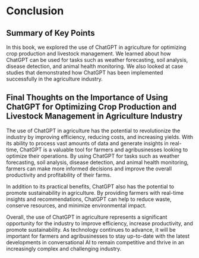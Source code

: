 Conclusion
==========

Summary of Key Points
---------------------

In this book, we explored the use of ChatGPT in agriculture for optimizing crop production and livestock management. We learned about how ChatGPT can be used for tasks such as weather forecasting, soil analysis, disease detection, and animal health monitoring. We also looked at case studies that demonstrated how ChatGPT has been implemented successfully in the agriculture industry.

Final Thoughts on the Importance of Using ChatGPT for Optimizing Crop Production and Livestock Management in Agriculture Industry
---------------------------------------------------------------------------------------------------------------------------------

The use of ChatGPT in agriculture has the potential to revolutionize the industry by improving efficiency, reducing costs, and increasing yields. With its ability to process vast amounts of data and generate insights in real-time, ChatGPT is a valuable tool for farmers and agribusinesses looking to optimize their operations. By using ChatGPT for tasks such as weather forecasting, soil analysis, disease detection, and animal health monitoring, farmers can make more informed decisions and improve the overall productivity and profitability of their farms.

In addition to its practical benefits, ChatGPT also has the potential to promote sustainability in agriculture. By providing farmers with real-time insights and recommendations, ChatGPT can help to reduce waste, conserve resources, and minimize environmental impact.

Overall, the use of ChatGPT in agriculture represents a significant opportunity for the industry to improve efficiency, increase productivity, and promote sustainability. As technology continues to advance, it will be important for farmers and agribusinesses to stay up-to-date with the latest developments in conversational AI to remain competitive and thrive in an increasingly complex and challenging industry.

